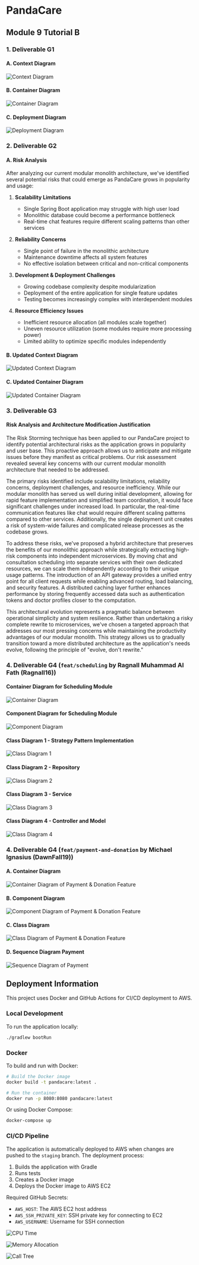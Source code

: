 # PandaCare

## Module 9 Tutorial B

### 1. Deliverable G1

#### A. Context Diagram

![Context Diagram](./images/g1-1.png)

#### B. Container Diagram

![Container Diagram](./images/g1-2.png)

#### C. Deployment Diagram

![Deployment Diagram](./images/g1-3.png)

### 2. Deliverable G2

#### A. Risk Analysis

After analyzing our current modular monolith architecture, we've identified several potential risks that could emerge as PandaCare grows in popularity and usage:

1. **Scalability Limitations**

   - Single Spring Boot application may struggle with high user load
   - Monolithic database could become a performance bottleneck
   - Real-time chat features require different scaling patterns than other services

2. **Reliability Concerns**

   - Single point of failure in the monolithic architecture
   - Maintenance downtime affects all system features
   - No effective isolation between critical and non-critical components

3. **Development & Deployment Challenges**

   - Growing codebase complexity despite modularization
   - Deployment of the entire application for single feature updates
   - Testing becomes increasingly complex with interdependent modules

4. **Resource Efficiency Issues**
   - Inefficient resource allocation (all modules scale together)
   - Uneven resource utilization (some modules require more processing power)
   - Limited ability to optimize specific modules independently

#### B. Updated Context Diagram

![Updated Context Diagram](./images/g2-2.png)

#### C. Updated Container Diagram

![Updated Container Diagram](./images/g2-3.png)

### 3. Deliverable G3

#### Risk Analysis and Architecture Modification Justification

The Risk Storming technique has been applied to our PandaCare project to identify potential architectural risks as the application grows in popularity and user base. This proactive approach allows us to anticipate and mitigate issues before they manifest as critical problems. Our risk assessment revealed several key concerns with our current modular monolith architecture that needed to be addressed.

The primary risks identified include scalability limitations, reliability concerns, deployment challenges, and resource inefficiency. While our modular monolith has served us well during initial development, allowing for rapid feature implementation and simplified team coordination, it would face significant challenges under increased load. In particular, the real-time communication features like chat would require different scaling patterns compared to other services. Additionally, the single deployment unit creates a risk of system-wide failures and complicated release processes as the codebase grows.

To address these risks, we've proposed a hybrid architecture that preserves the benefits of our monolithic approach while strategically extracting high-risk components into independent microservices. By moving chat and consultation scheduling into separate services with their own dedicated resources, we can scale them independently according to their unique usage patterns. The introduction of an API gateway provides a unified entry point for all client requests while enabling advanced routing, load balancing, and security features. A distributed caching layer further enhances performance by storing frequently accessed data such as authentication tokens and doctor profiles closer to the computation.

This architectural evolution represents a pragmatic balance between operational simplicity and system resilience. Rather than undertaking a risky complete rewrite to microservices, we've chosen a targeted approach that addresses our most pressing concerns while maintaining the productivity advantages of our modular monolith. This strategy allows us to gradually transition toward a more distributed architecture as the application's needs evolve, following the principle of "evolve, don't rewrite."

### 4. Deliverable G4 (`feat/scheduling` by Ragnall Muhammad Al Fath (Ragnall16))

#### Container Diagram for Scheduling Module

![Container Diagram](./images/scheduling/container.png)

#### Component Diagram for Scheduling Module

![Component Diagram](./images/scheduling/component.png)

#### Class Diagram 1 - Strategy Pattern Implementation

![Class Diagram 1](./images/scheduling/code-1.png)

#### Class Diagram 2 - Repository

![Class Diagram 2](./images/scheduling/code-2.png)

#### Class Diagram 3 - Service

![Class Diagram 3](./images/scheduling/code-3.png)

#### Class Diagram 4 - Controller and Model

![Class Diagram 4](./images/scheduling/code-4.png)


### 4. Deliverable G4 (`feat/payment-and-donation` by Michael Ignasius (DawnFall19))

#### A. Container Diagram

![Container Diagram of Payment & Donation Feature](./images/container-diagram-paymentdonation.png)

#### B. Component Diagram

![Component Diagram of Payment & Donation Feature](./images/component-diagram-paymentdonation.png)

#### C. Class Diagram

![Class Diagram of Payment & Donation Feature](./images/class-diagram-paymentdonation.png)

#### D. Sequence Diagram Payment

![Sequence Diagram of Payment](./images/sequence-diagram-payment-paymentdonation.png)

## Deployment Information

This project uses Docker and GitHub Actions for CI/CD deployment to AWS.

### Local Development

To run the application locally:

```bash
./gradlew bootRun
```

### Docker

To build and run with Docker:

```bash
# Build the Docker image
docker build -t pandacare:latest .

# Run the container
docker run -p 8080:8080 pandacare:latest
```

Or using Docker Compose:

```bash
docker-compose up
```

### CI/CD Pipeline

The application is automatically deployed to AWS when changes are pushed to the `staging` branch. The deployment process:

1. Builds the application with Gradle
2. Runs tests
3. Creates a Docker image
4. Deploys the Docker image to AWS EC2

Required GitHub Secrets:

- `AWS_HOST`: The AWS EC2 host address
- `AWS_SSH_PRIVATE_KEY`: SSH private key for connecting to EC2
- `AWS_USERNAME`: Username for SSH connection


![CPU Time](profiling1.png)

![Memory Allocation](profiling2.png)

![Call Tree](profiling3.png)